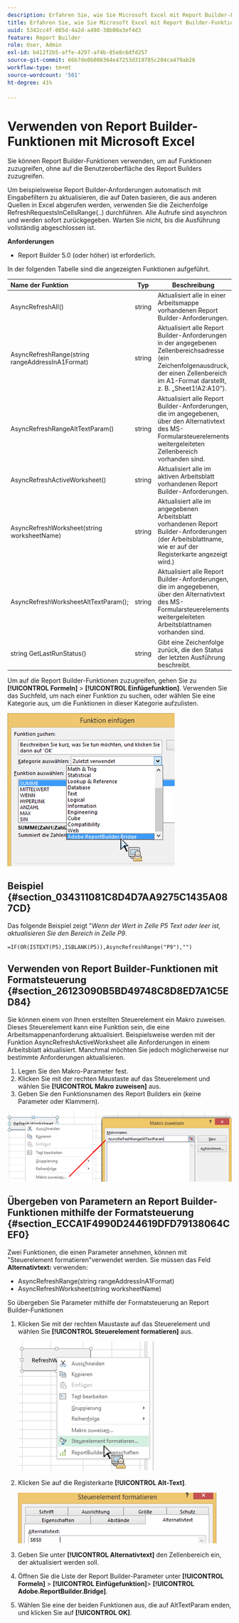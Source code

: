 ```yaml
---
description: Erfahren Sie, wie Sie Microsoft Excel mit Report Builder-Funktionen verwenden können, ohne auf die Report Builder-Benutzeroberfläche zuzugreifen.
title: Erfahren Sie, wie Sie Microsoft Excel mit Report Builder-Funktionen verwenden.
uuid: 5342cc4f-085d-4a2d-a498-38b00a3ef4d3
feature: Report Builder
role: User, Admin
exl-id: b412f2b5-affe-4297-af4b-85e8c6dfd257
source-git-commit: 66b7de0b008364e47253d319785c204ca479ab26
workflow-type: tm+mt
source-wordcount: '501'
ht-degree: 41%

---
```


# Verwenden von Report Builder-Funktionen mit Microsoft Excel

Sie können Report Builder-Funktionen verwenden, um auf Funktionen zuzugreifen, ohne auf die Benutzeroberfläche des Report Builders zuzugreifen.

Um beispielsweise Report Builder-Anforderungen automatisch mit Eingabefiltern zu aktualisieren, die auf Daten basieren, die aus anderen Quellen in Excel abgerufen werden, verwenden Sie die Zeichenfolge RefreshRequestsInCellsRange(..) durchführen. Alle Aufrufe sind asynchron und werden sofort zurückgegeben. Warten Sie nicht, bis die Ausführung vollständig abgeschlossen ist.

**Anforderungen**

* Report Builder 5.0 (oder höher) ist erforderlich.

In der folgenden Tabelle sind die angezeigten Funktionen aufgeführt.

| Name der Funktion | Typ | Beschreibung |
|:---| --- | ---|
| AsyncRefreshAll() | string | Aktualisiert alle in einer Arbeitsmappe vorhandenen Report Builder-Anforderungen. |
| AsyncRefreshRange(string rangeAddressInA1Format) | string | Aktualisiert alle Report Builder-Anforderungen in der angegebenen Zellenbereichsadresse (ein Zeichenfolgenausdruck, der einen Zellenbereich im A1-Format darstellt, z. B. „Sheet1!A2:A10“). |
| AsyncRefreshRangeAltTextParam() | string | Aktualisiert alle Report Builder-Anforderungen, die im angegebenen, über den Alternativtext des MS-Formularsteuerelements weitergeleiteten Zellenbereich vorhanden sind. |
| AsyncRefreshActiveWorksheet() | string | Aktualisiert alle im aktiven Arbeitsblatt vorhandenen Report Builder-Anforderungen. |
| AsyncRefreshWorksheet(string worksheetName) | string | Aktualisiert alle im angegebenen Arbeitsblatt vorhandenen Report Builder-Anforderungen (der Arbeitsblattname, wie er auf der Registerkarte angezeigt wird.) |
| AsyncRefreshWorksheetAltTextParam(); | string | Aktualisiert alle Report Builder-Anforderungen, die im angegebenen, über den Alternativtext des MS-Formularsteuerelements weitergeleiteten Arbeitsblattnamen vorhanden sind. |
| string GetLastRunStatus() | string | Gibt eine Zeichenfolge zurück, die den Status der letzten Ausführung beschreibt. |

Um auf die Report Builder-Funktionen zuzugreifen, gehen Sie zu **[!UICONTROL Formeln]** > **[!UICONTROL Einfügefunktion]**. Verwenden Sie das Suchfeld, um nach einer Funktion zu suchen, oder wählen Sie eine Kategorie aus, um die Funktionen in dieser Kategorie aufzulisten.

![Screenshot mit dem Fenster Funktion einfügen mit erweiterter Kategorienliste.](assets/arb_functions.png)

## Beispiel {#section_034311081C8D4D7AA9275C1435A087CD}

Das folgende Beispiel zeigt &quot;*Wenn der Wert in Zelle P5 Text oder leer ist, aktualisieren Sie den Bereich in Zelle P9*.

```
=IF(OR(ISTEXT(P5),ISBLANK(P5)),AsyncRefreshRange("P9"),"")
```

## Verwenden von Report Builder-Funktionen mit Formatsteuerung {#section_26123090B5BD49748C8D8ED7A1C5ED84}

Sie können einem von Ihnen erstellten Steuerelement ein Makro zuweisen. Dieses Steuerelement kann eine Funktion sein, die eine Arbeitsmappenanforderung aktualisiert. Beispielsweise werden mit der Funktion AsyncRefreshActiveWorksheet alle Anforderungen in einem Arbeitsblatt aktualisiert. Manchmal möchten Sie jedoch möglicherweise nur bestimmte Anforderungen aktualisieren.

1. Legen Sie den Makro-Parameter fest.
1. Klicken Sie mit der rechten Maustaste auf das Steuerelement und wählen Sie **[!UICONTROL Makro zuweisen]** aus.
1. Geben Sie den Funktionsnamen des Report Builders ein (keine Parameter oder Klammern).

![Screenshot mit dem Fenster &quot;Makro zuweisen&quot;](assets/assign_macro.png)

## Übergeben von Parametern an Report Builder-Funktionen mithilfe der Formatsteuerung {#section_ECCA1F4990D244619DFD79138064CEF0}

Zwei Funktionen, die einen Parameter annehmen, können mit &quot;Steuerelement formatieren&quot;verwendet werden. Sie müssen das Feld **Alternativtext:** verwenden:

* AsyncRefreshRange(string rangeAddressInA1Format)
* AsyncRefreshWorksheet(string worksheetName)

So übergeben Sie Parameter mithilfe der Formatsteuerung an Report Builder-Funktionen

1. Klicken Sie mit der rechten Maustaste auf das Steuerelement und wählen Sie **[!UICONTROL Steuerelement formatieren]** aus.

   ![ Screenshot mit ausgewählter Formatsteuerung.](assets/format_control.png)

1. Klicken Sie auf die Registerkarte **[!UICONTROL Alt-Text]**.

   ![Screenshot mit der Registerkarte &quot;ALT-Text&quot;und dem Feld &quot;Alternativer Text:&quot;.](assets/alt_text.png)

1. Geben Sie unter **[!UICONTROL Alternativtext]** den Zellenbereich ein, der aktualisiert werden soll.
1. Öffnen Sie die Liste der Report Builder-Parameter unter **[!UICONTROL Formeln]** > **[!UICONTROL Einfügefunktion]**> **[!UICONTROL Adobe.ReportBuilder.Bridge]**.

1. Wählen Sie eine der beiden Funktionen aus, die auf AltTextParam enden, und klicken Sie auf **[!UICONTROL OK]**.
